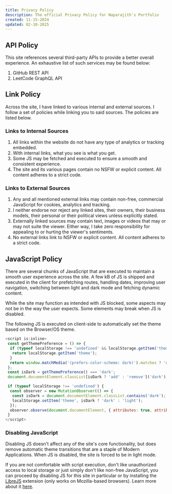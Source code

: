 ```yaml
---
title: Privacy Policy
description: The official Privacy Policy for Naparajith's Portfolio
created: 11-15-2024
updated: 02-10-2025
---
```


<!--
This website is only meant to showcase the work and and skills of the author,
on a professional level. It also has a blog, containing the author's observations
and opinions on various topics. The views expressed are the author's own.
Copyright (C) 2024  T L Naparajith

This program is free software: you can redistribute it and/or modify
it under the terms of the GNU Affero General Public License Version 3 as published
by the Free Software Foundation.

This program is distributed in the hope that it will be useful,
but WITHOUT ANY WARRANTY; without even the implied warranty of
MERCHANTABILITY or FITNESS FOR A PARTICULAR PURPOSE.  See the
GNU Affero General Public License for more details.

You should have received a copy of the GNU Affero General Public License
along with this program.  If not, see <https://www.gnu.org/licenses/agpl-3.0.txt>.

Contact me through electronic mail: <naparajith@duck.com>
-->

## API Policy

This site references several third-party APIs to provide a better overall
experience. An exhaustive list of such services may be found below:

1. GitHub REST API
2. LeetCode GraphQL API

## Link Policy

Across the site, I have linked to various internal and external sources.
I follow a set of policies while linking you to said sources.
The policies are listed below.

### Links to Internal Sources

1. All links within the website do not have any type of analytics or tracking embedded.
2. With internal links, what you see is what you get.
3. Some JS may be fetched and executed to ensure a smooth and consistent experience.
4. The site and its various pages contain no NSFW or explicit content.
   All content adheres to a strict code.

### Links to External Sources

1. Any and all mentioned external links may contain non-free, commercial
   JavaScript for cookies, analytics and tracking.
2. I neither endorse nor reject any linked sites, their owners, their business
   models, their personal or their political views unless explicitly stated.
3. Externally linked sources may contain text, images or videos that may or
   may not suite the viewer. Either way, I take zero responsibility for appealing
   to or hurting the viewer's sentiments.
4. No external links link to NSFW or explicit content. All content adheres to a
   strict code.

## JavaScript Policy

There are several chunks of JavaScript that are executed to maintain a smooth
user experience across the site. A few kB of JS is shipped and executed in the
client for prefetching routes, handling dates, improving user navigation, switching
between light and dark mode and fetching dynamic content.

While the site may function as intended with JS blocked, some aspects may not
be in the way the user expects. Some elements may break when JS is disabled.

The following JS is executed on client-side to automatically set the theme
based on the Browser/OS theme.

```js
<script is:inline>
 const getThemePreference = () => {
  if (typeof localStorage !== 'undefined' && localStorage.getItem('theme')) {
   return localStorage.getItem('theme');
  }
  return window.matchMedia('(prefers-color-scheme: dark)').matches ? 'dark' : 'light';
 };
 const isDark = getThemePreference() === 'dark';
 document.documentElement.classList[isDark ? 'add' : 'remove']('dark');

 if (typeof localStorage !== 'undefined') {
  const observer = new MutationObserver(() => {
   const isDark = document.documentElement.classList.contains('dark');
   localStorage.setItem('theme', isDark ? 'dark' : 'light');
  });
  observer.observe(document.documentElement, { attributes: true, attributeFilter: ['class'] });
 }
</script>
```

### Disabling JavaScript

Disabling JS doesn't affect any of the site's core functionality, but does
remove automatic theme transitions that are a staple of Modern Applications.
When JS is disabled, the site is forced to be in light mode.

If you are not comfortable with script execution, don't like unauthorized access
to local storage or just simply don't like non-free JavaScript, you can proceed
by disabling JS for this site in particular or by installing the
<a href="https://addons.mozilla.org/en-US/firefox/addon/librejs/" target="_blank">
LibreJS</a> extension (only works on Mozilla-based browsers). Learn more about it
<a href="https://www.gnu.org/software/librejs/" target="_blank">here</a>.
